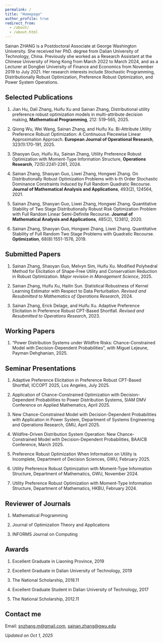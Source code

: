 ```yaml
---
permalink: /
title: "Homepage"
author_profile: true
redirect_from: 
  - /about/
  - /about.html
---
```


Sainan ZHANG is a Postdoctoral Associate at George Washington University. She received her PhD. degree from Dalian University of Technology, China. Previously she worked as a Research Assistant at the Chinese University of Hong Kong from March 2022 to March 2024, and as a Lecturer at Dongbei University of Finance and Economics from November 2019 to July 2021. Her research interests include Stochastic Programming, Distributionally Robust Optimization, Preference Robust Optimization, and Power System Operations.

Selected Publications
------
1. Jian Hu, Dali Zhang, Huifu Xu and Sainan Zhang, Distributional utility preference robust optimization models in multi-attribute decision making, __Mathematical Programming__, 212: 519–565, 2025.
  
2. Qiong Wu, Wei Wang, Sainan Zhang, and Huifu Xu. Bi-Attribute Utility Preference Robust Optimization: A Continuous Piecewise Linear Approximation Approach. __European Journal of Operational Research__, 323(1):170-191, 2025.

3. Shaoyan Guo, Huifu Xu, Sainan Zhang, Utility Preference Robust Optimization with Moment-Type Information Structure, __Operations Research__, 72(5):2241-2261, 2024.

4. Sainan Zhang, Shaoyan Guo, Liwei Zhang, Hongwei Zhang. On Distributionally Robust Optimization Problems with k-th Order Stochastic Dominance Constraints Induced by Full Random Quadratic Recourse. __Journal of Mathematical Analysis and Applications__, 493(2), 124564, 2021.

5. Sainan Zhang, Shaoyan Guo, Liwei Zhang, Hongwei Zhang. Quantitative Stability of Two Stage Distributionally Robust Risk Optimization Problem with Full Random Linear Semi-Definite Recourse. __Journal of Mathematical Analysis and Applications__, 485(2), 123812, 2020.

6. Sainan Zhang, Shaoyan Guo, Hongwei Zhang, Liwei Zhang. Quantitative Stability of Full Random Two Stage Problems with Quadratic Recourse. __Optimization__, 68(8):1551-1576, 2019.

Submitted Papers
-------
1. Sainan Zhang, Shaoyan Guo, Melvyn Sim, Huifu Xu. Modified Polyhedral Method for Elicitation of Shape-Free Utility and Conservatism Reduction in Robust Optimization. _Major revision in Management Science_, 2025.

2. Sainan Zhang, Huifu Xu, Hailin Sun. Statistical Robustness of Kernel Learning Estimator with Respect to Data Perturbation. _Revised and Resubmitted to Mathematics of Operations Research_, 2024.

3. Sainan Zhang, Erick Delage, and Huifu Xu. Adaptive Preference Elicitation in Preference Robust CPT-Based Shortfall. _Revised and Resubmitted to Operations Research_, 2023.

Working Papers
-------
1. “Power Distribution Systems under Wildfire Risks: Chance-Constrained Model with Decision-Dependent Probabilities”, with Miguel Lejeune, Payman Dehghanian, 2025.

Seminar Presentations
-------
1. Adaptive Preference Elicitation in Preference Robust CPT-Based Shortfall, ICCOPT 2025, Los Angeles, July 2025.

2. Application of Chance-Constrained Optimization with Decision-Dependent Probabilities to Power Distribution Systems, SIAM DMV Conference on Applied Mathematics, April 2025.
   
3. New Chance-Constrained Model with Decision-Dependent Probabilities with Application in Power System, Department of Systems Engineering and Operations Research, GMU, April 2025.

4. Wildfire-Driven Distribution System Operation: New Chance-Constrained Model with Decision-Dependent Probabilities, BAAICB Conference, March 2025.
 
5. Preference Robust Optimization When Information on Utility is Incomplete, Department of Decision Sciences, GWU, February 2025.

6. Utility Preference Robust Optimization with Moment-Type Information Structure, Department of Mathematics, GWU, November 2024.

7. Utility Preference Robust Optimization with Moment-Type Information Structure, Department of Mathematics, HKBU, February 2024.

Reviewer of Journals
-------
1. Mathematical Programming

2. Journal of Optimization Theory and Applications
  
3. INFORMS Journal on Computing
   
Awards
-------
1. Excellent Graduate in Liaoning Province, 2019
   
2. Excellent Graduate in Dalian University of Technology, 2019

3. The National Scholarship, 2018.11
  
4. Excellent Graduate Student in Dalian University of Technology, 2017

5. The National Scholarship, 2012.11

Contact me
------
Email: snzhang.m@gmail.com, sainan.zhang@gwu.edu

_Updated on Oct 1, 2025_
